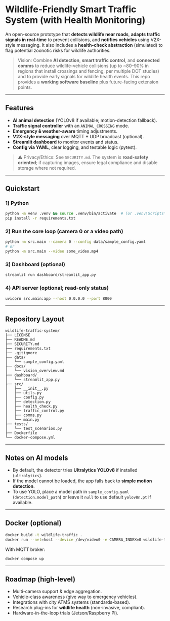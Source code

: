 # Wildlife-Friendly Smart Traffic System (with Health Monitoring)

An open-source prototype that **detects wildlife near roads**, **adapts traffic signals in real-time** to prevent collisions, and **notifies vehicles** using V2X-style messaging. It also includes a **health-check abstraction** (simulated) to flag potential zoonotic risks for wildlife authorities.

> Vision: Combine **AI detection**, **smart traffic control**, and **connected comms** to reduce wildlife-vehicle collisions (up to ~80–90% in regions that install crossings and fencing, per multiple DOT studies) and to provide early signals for wildlife health events. This repo provides a **working software baseline** plus future-facing extension points.

---

## Features
- **AI animal detection** (YOLOv8 if available; motion-detection fallback).
- **Traffic signal controller** with an `ANIMAL_CROSSING` mode.
- **Emergency & weather-aware** timing adjustments.
- **V2X-style messaging** over MQTT + UDP broadcast (optional).
- **Streamlit dashboard** to monitor events and status.
- **Config via YAML**, clear logging, and testable logic (pytest).

> ⚠️ Privacy/Ethics: See `SECURITY.md`. The system is **road-safety oriented**; if capturing images, ensure legal compliance and disable storage where not required.

---

## Quickstart

### 1) Python
```bash
python -m venv .venv && source .venv/bin/activate  # (or .venv\Scripts\activate on Windows)
pip install -r requirements.txt
```

### 2) Run the core loop (camera 0 or a video path)
```bash
python -m src.main --camera 0 --config data/sample_config.yaml
# or
python -m src.main --video some_video.mp4
```

### 3) Dashboard (optional)
```bash
streamlit run dashboard/streamlit_app.py
```

### 4) API server (optional; read-only status)
```bash
uvicorn src.main:app --host 0.0.0.0 --port 8000
```

---

## Repository Layout
```
wildlife-traffic-system/
├── LICENSE
├── README.md
├── SECURITY.md
├── requirements.txt
├── .gitignore
├── data/
│   └── sample_config.yaml
├── docs/
│   └── vision_overview.md
├── dashboard/
│   └── streamlit_app.py
├── src/
│   ├── __init__.py
│   ├── utils.py
│   ├── config.py
│   ├── detection.py
│   ├── health_check.py
│   ├── traffic_control.py
│   ├── comms.py
│   └── main.py
├── tests/
│   └── test_scenarios.py
├── Dockerfile
└── docker-compose.yml
```

---

## Notes on AI models
- By default, the detector tries **Ultralytics YOLOv8** if installed (`ultralytics`).
- If the model cannot be loaded, the app falls back to **simple motion detection**.
- To use YOLO, place a model path in `sample_config.yaml` (`detection.model_path`) or leave it `null` to use default `yolov8n.pt` if available.

---

## Docker (optional)

```bash
docker build -t wildlife-traffic .
docker run --net=host --device /dev/video0 -e CAMERA_INDEX=0 wildlife-traffic
```

With MQTT broker:
```bash
docker compose up
```

---

## Roadmap (high-level)
- Multi-camera support & edge aggregation.
- Vehicle-class awareness (give way to emergency vehicles).
- Integrations with city ATMS systems (standards-based).
- Research plug-ins for **wildlife health** (non-invasive, compliant).
- Hardware-in-the-loop trials (Jetson/Raspberry Pi).
